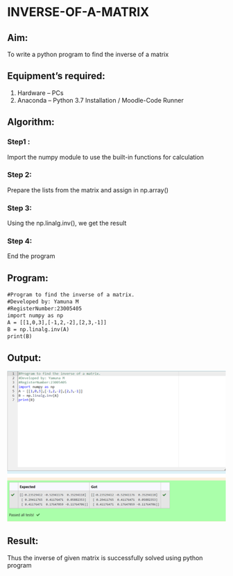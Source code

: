 # INVERSE-OF-A-MATRIX
## Aim:
To write a python program to find the inverse of a matrix
## Equipment’s required:
1. 	Hardware – PCs
2. 	Anaconda – Python 3.7 Installation / Moodle-Code Runner
## Algorithm:
### Step1 : 
Import the numpy module to use the built-in functions for calculation
### Step 2: 
Prepare the lists from the matrix and assign in np.array()
### Step 3:
Using the np.linalg.inv(), we get the result
### Step 4: 
End the program
## Program:
```
#Program to find the inverse of a matrix.
#Developed by: Yamuna M
#RegisterNumber:23005405
import numpy as np
A = [[1,0,3],[-1,2,-2],[2,3,-1]]
B = np.linalg.inv(A)
print(B)
```
## Output:
![output](./inverseofamatrix.png)
## Result:
Thus the inverse of given matrix is successfully solved using python program


